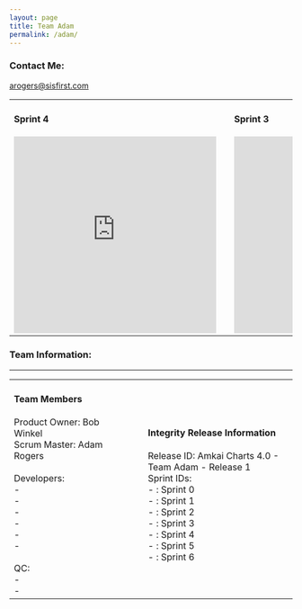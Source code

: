 ```yaml
---
layout: page
title: Team Adam
permalink: /adam/
---
```

### Contact Me:
[arogers@sisfirst.com](mailto:arogers@sisfirst.com)

<table>
<tr width='900px'>
<td><h4>Sprint 4</h4><iframe width='360' height='350' src='https://burndownfortrello.com/embed/509zc75aa4' frameborder='0'></iframe></td>
<td></td>
<td><h4>Sprint 3</h4><iframe width='360' height='350' src='https://burndownfortrello.com/embed/olrlj1zt52' frameborder='0'></iframe></td>
</tr>
</table>

### Team Information:
---
<table>
<tr width='1280px'>
<td width='380px'><h4>Team Members</h4>Product Owner: Bob Winkel <br/>
Scrum Master: Adam Rogers<br/><br/>
Developers:<br/>
 - <br/>
 - <br/>
 - <br/>
 - <br/>
 - <br/>
 - <br/><br/>
QC:<br/>
 - <br/>
 - <br/></td>
<td width='40px'></td>
<td width='540px'>
<h4>Integrity Release Information</h4>
Release ID: <ID> Amkai Charts 4.0 - Team Adam - Release 1<br/>
Sprint IDs:<br/>
 - : Sprint 0<br/>
 - : Sprint 1<br/>
 - : Sprint 2<br/>
 - : Sprint 3<br/>
 - : Sprint 4<br/>
 - : Sprint 5<br/>
 - : Sprint 6<br/></td>
</tr>
</table>
